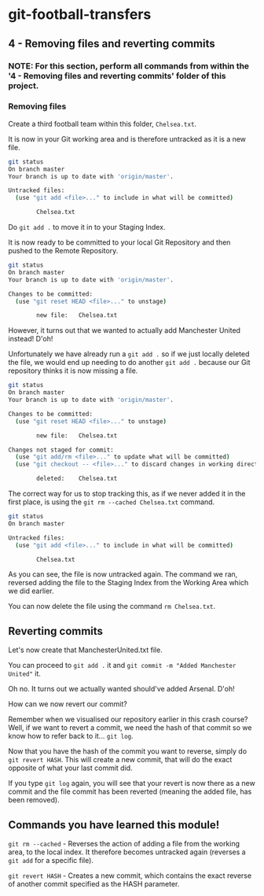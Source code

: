 # git-football-transfers

## 4 - Removing files and reverting commits

### NOTE: For this section, perform all commands from within the '4 - Removing files and reverting commits' folder of this project.

### Removing files

Create a third football team within this folder, `Chelsea.txt`.

It is now in your Git working area and is therefore untracked as it is a new file.

```bash
git status
On branch master
Your branch is up to date with 'origin/master'.

Untracked files:
  (use "git add <file>..." to include in what will be committed)

        Chelsea.txt
```

Do `git add .` to move it in to your Staging Index.

It is now ready to be committed to your local Git Repository and then pushed to the Remote Repository.

```bash
git status
On branch master
Your branch is up to date with 'origin/master'.

Changes to be committed:
  (use "git reset HEAD <file>..." to unstage)

        new file:   Chelsea.txt
```

However, it turns out that we wanted to actually add Manchester United instead! D'oh!

Unfortunately we have already run a `git add .` so if we just locally deleted the file, we would end up needing to do another `git add .` because our Git repository thinks it is now missing a file.

```bash
git status
On branch master
Your branch is up to date with 'origin/master'.

Changes to be committed:
  (use "git reset HEAD <file>..." to unstage)

        new file:   Chelsea.txt

Changes not staged for commit:
  (use "git add/rm <file>..." to update what will be committed)
  (use "git checkout -- <file>..." to discard changes in working directory)

        deleted:    Chelsea.txt
```

The correct way for us to stop tracking this, as if we never added it in the first place, is using the `git rm --cached Chelsea.txt` command.

```bash
git status
On branch master

Untracked files:
  (use "git add <file>..." to include in what will be committed)

        Chelsea.txt
```

As you can see, the file is now untracked again. The command we ran, reversed adding the file to the Staging Index from the Working Area which we did earlier.

You can now delete the file using the command `rm Chelsea.txt`.

## Reverting commits

Let's now create that ManchesterUnited.txt file.

You can proceed to `git add .` it and `git commit -m "Added Manchester United"` it.

Oh no. It turns out we actually wanted should've added Arsenal. D'oh!

How can we now revert our commit?

Remember when we visualised our repository earlier in this crash course? Well, if we want to revert a commit, we need the hash of that commit so we know how to refer back to it... `git log`.

Now that you have the hash of the commit you want to reverse, simply do `git revert HASH`. This will create a new commit, that will do the exact opposite of what your last commit did.

If you type `git log` again, you will see that your revert is now there as a new commit and the file commit has been reverted (meaning the added file, has been removed).

## Commands you have learned this module!

`git rm --cached` - Reverses the action of adding a file from the working area, to the local index. It therefore becomes untracked again (reverses a `git add` for a specific file).

`git revert HASH` - Creates a new commit, which contains the exact reverse of another commit specified as the HASH parameter.
